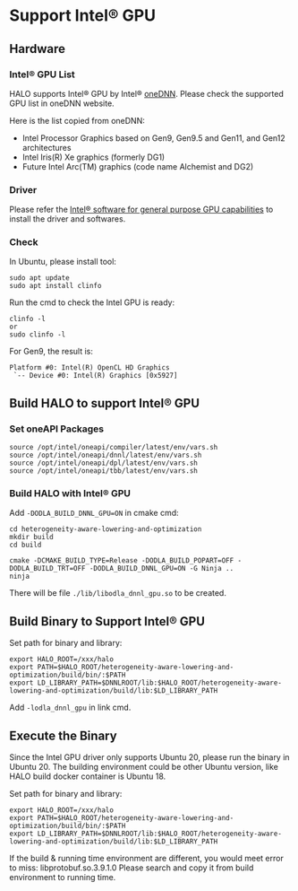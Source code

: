 # Support Intel® GPU

## Hardware

### Intel® GPU List
HALO supports Intel® GPU by Intel® [oneDNN](https://github.com/oneapi-src/oneDNN). Please check the supported GPU list in oneDNN website.

Here is the list copied from oneDNN:

- Intel Processor Graphics based on Gen9, Gen9.5 and Gen11, and Gen12 architectures
- Intel Iris(R) Xe graphics (formerly DG1)
- Future Intel Arc(TM) graphics (code name Alchemist and DG2)

### Driver
Please refer the [Intel® software for general purpose GPU capabilities](https://dgpu-docs.intel.com/index.html) to install the driver and softwares.

### Check
In Ubuntu, please install tool:
```
sudo apt update
sudo apt install clinfo
```

Run the cmd to check the Intel GPU is ready:
```
clinfo -l
or
sudo clinfo -l
```

For Gen9, the result is:
```
Platform #0: Intel(R) OpenCL HD Graphics
 `-- Device #0: Intel(R) Graphics [0x5927]

```

## Build HALO to support Intel® GPU

### Set oneAPI Packages

```
source /opt/intel/oneapi/compiler/latest/env/vars.sh
source /opt/intel/oneapi/dnnl/latest/env/vars.sh
source /opt/intel/oneapi/dpl/latest/env/vars.sh
source /opt/intel/oneapi/tbb/latest/env/vars.sh
```

### Build HALO with Intel® GPU

Add `-DODLA_BUILD_DNNL_GPU=ON` in cmake cmd:

```
cd heterogeneity-aware-lowering-and-optimization
mkdir build
cd build

cmake -DCMAKE_BUILD_TYPE=Release -DODLA_BUILD_POPART=OFF -DODLA_BUILD_TRT=OFF -DODLA_BUILD_DNNL_GPU=ON -G Ninja ..
ninja
```

There will be file `./lib/libodla_dnnl_gpu.so` to be created.

## Build Binary to Support Intel® GPU

Set path for binary and library:
```
export HALO_ROOT=/xxx/halo
export PATH=$HALO_ROOT/heterogeneity-aware-lowering-and-optimization/build/bin/:$PATH
export LD_LIBRARY_PATH=$DNNLROOT/lib:$HALO_ROOT/heterogeneity-aware-lowering-and-optimization/build/lib:$LD_LIBRARY_PATH
```

Add `-lodla_dnnl_gpu` in link cmd.

## Execute the Binary

Since the Intel GPU driver only supports Ubuntu 20, please run the binary in Ubuntu 20.
The building environment could be other Ubuntu version, like HALO build docker container is Ubuntu 18.

Set path for binary and library:
```
export HALO_ROOT=/xxx/halo
export PATH=$HALO_ROOT/heterogeneity-aware-lowering-and-optimization/build/bin/:$PATH
export LD_LIBRARY_PATH=$DNNLROOT/lib:$HALO_ROOT/heterogeneity-aware-lowering-and-optimization/build/lib:$LD_LIBRARY_PATH
```

If the build & running time environment are different, you would meet error to miss: libprotobuf.so.3.9.1.0
Please search and copy it from build environment to running time.


